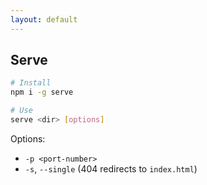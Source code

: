 ```yaml
---
layout: default
---
```

## Serve

```bash
# Install
npm i -g serve
```

```bash
# Use
serve <dir> [options]
```

Options:

- `-p <port-number>`
- `-s`, `--single` (404 redirects to `index.html`)
